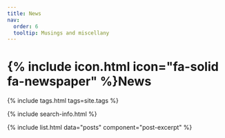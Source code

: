 ```yaml
---
title: News
nav:
  order: 6
  tooltip: Musings and miscellany
---
```


# {% include icon.html icon="fa-solid fa-newspaper" %}News

{% include tags.html tags=site.tags %}

{% include search-info.html %}

{% include list.html data="posts" component="post-excerpt" %}